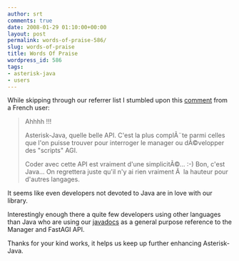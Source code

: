 ```yaml
---
author: srt
comments: true
date: 2008-01-29 01:10:00+00:00
layout: post
permalink: words-of-praise-586/
slug: words-of-praise
title: Words Of Praise
wordpress_id: 586
tags:
- asterisk-java
- users
---
```



While skipping through our referrer list I stumbled upon this [comment](http://linuxfr.org/2008/01/28/23619.html#899741) from a French user:





<blockquote>
Ahhhh !!!  

Asterisk-Java, quelle belle API. C'est la plus complÃ¨te parmi celles que l'on puisse trouver pour interroger le manager ou dÃ©velopper des "scripts" AGI.  

Coder avec cette API est vraiment d'une simplicitÃ©... :-) Bon, c'est Java... On regrettera juste qu'il n'y ai rien vraiment Ã  la hauteur pour d'autres langages.
</blockquote>





It seems like even developers not devoted to Java are in love with our library.
  

Interestingly enough there a quite few developers using other languages than Java who are using our [javadocs](http://asterisk-java.org/development/apidocs/index.html) as a general purpose reference to the Manager and FastAGI API.



Thanks for your kind works, it helps us keep up further enhancing Asterisk-Java.

